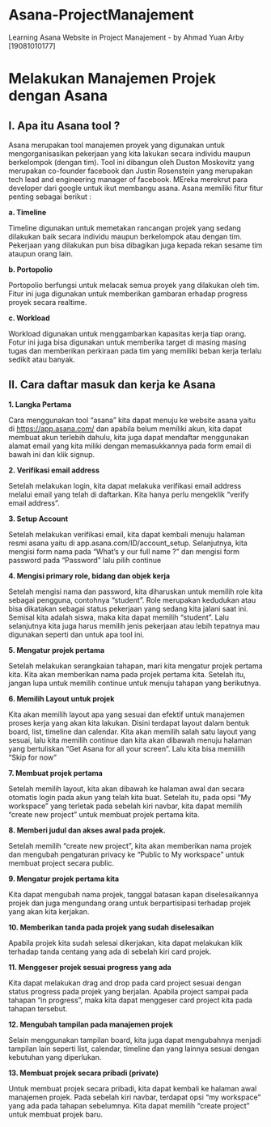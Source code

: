 # Asana-ProjectManajement
Learning Asana Website in Project Manajement - by Ahmad Yuan Arby [19081010177]


# Melakukan Manajemen Projek dengan Asana
## I. Apa itu Asana tool ?

Asana merupakan tool manajemen proyek yang digunakan untuk mengorganisasikan pekerjaan yang kita lakukan secara individu maupun berkelompok (dengan tim). Tool ini dibangun oleh Duston Moskovitz yang merupakan co-founder facebook dan Justin Rosenstein yang merupakan tech lead and engineering manager of facebook. MEreka merekrut para developer dari google untuk ikut membangu asana.
Asana memiliki fitur fitur penting sebagai berikut :

**a.	Timeline**

Timeline digunakan untuk memetakan rancangan projek yang sedang dilakukan baik secara individu maupun berkelompok atau dengan tim. Pekerjaan yang dilakukan pun bisa dibagikan juga kepada rekan sesame tim ataupun orang lain.

**b.	Portopolio**

Portopolio berfungsi untuk melacak semua proyek yang dilakukan oleh tim. Fitur ini juga digunakan untuk memberikan gambaran erhadap progress proyek secara realtime.

**c.	Workload**

Workload digunakan untuk menggambarkan kapasitas kerja tiap orang. Fotur ini juga bisa digunakan untuk memberika target di masing masing tugas dan memberikan perkiraan pada tim yang memiliki beban kerja terlalu sedikit atau banyak.

## II. Cara daftar masuk dan kerja ke Asana

**1.	Langka Pertama**

Cara menggunakan tool “asana” kita dapat menuju ke website asana yaitu di https://app.asana.com/ dan apabila belum memiliki akun, kita dapat membuat akun terlebih dahulu, kita juga dapat mendaftar menggunakan alamat email yang kita miliki dengan memasukkannya pada form email di bawah ini dan klik signup.

**2.	Verifikasi email address**

Setelah melakukan login, kita dapat melakuka verifikasi email address melalui email yang telah di daftarkan. Kita hanya perlu mengeklik “verify email address”.

**3.	Setup Account**

Setelah melakukan verifikasi email, kita dapat kembali menuju halaman resmi asana yaitu di app.asana.com/ID/account_setup. Selanjutnya, kita mengisi form nama pada “What’s y our full name ?” dan mengisi form password pada “Password” lalu pilih continue

**4.	Mengisi primary role, bidang dan objek kerja**

Setelah mengisi nama dan password, kita diharuskan untuk memilih role kita sebagai pengguna, contohnya “student”.  Role merupakan kedudukan atau bisa dikatakan sebagai status pekerjaan yang sedang kita jalani saat ini. Semisal kita adalah siswa, maka kita dapat memilih “student”.  Lalu selanjutnya kita juga harus memilih jenis pekerjaan atau lebih tepatnya mau digunakan seperti  dan untuk apa tool ini.

**5.	Mengatur projek pertama**

Setelah melakukan serangkaian tahapan, mari kita mengatur projek pertama kita. Kita akan memberikan nama pada projek pertama kita. Setelah itu, jangan lupa untuk memilih continue untuk menuju tahapan yang berikutnya.

**6.	Memilih Layout untuk projek**

Kita akan memilih layout apa yang sesuai dan efektif untuk manajemen proses kerja yang akan kita lakukan. Disini terdapat layout dalam bentuk board, list, timeline dan calendar. Kita akan memilih salah satu layout yang sesuai, lalu kita memilih continue dan kita akan dibawah menuju halaman yang bertuliskan “Get Asana for all your screen”. Lalu kita bisa memiilih “Skip for now”

**7.	Membuat projek pertama**

Setelah memilih layout, kita akan dibawah ke halaman awal dan secara otomatis login pada akun yang telah kita buat. Setelah itu, pada opsi “My workspace” yang terletak pada sebelah kiri navbar, kita dapat memilih “create new project” untuk membuat projek pertama kita. 

**8.	Memberi judul dan akses awal pada projek.**

Setelah memilih “create new project”, kita akan memberikan nama projek dan mengubah pengaturan privacy ke “Public to My workspace” untuk membuat project secara public.

**9.	Mengatur projek pertama kita**

Kita dapat mengubah nama projek, tanggal batasan kapan diselesaikannya projek dan juga mengundang orang untuk berpartisipasi terhadap projek yang akan kita kerjakan.

**10.	Memberikan tanda pada projek yang sudah diselesaikan**

Apabila projek kita sudah selesai dikerjakan, kita dapat melakukan klik terhadap tanda centang yang ada di sebelah kiri card projek.

**11.	Menggeser projek sesuai progress yang ada**

Kita dapat melakukan drag and drop pada card project sesuai dengan status progress pada projek yang berjalan. Apabila project sampai pada tahapan “in progress”, maka kita dapat menggeser card project kita pada tahapan tersebut.

**12.	Mengubah tampilan pada manajemen projek**

Selain menggunakan tampilan board, kita juga dapat mengubahnya menjadi tampilan lain seperti list, calendar, timeline dan yang lainnya sesuai dengan kebutuhan yang diperlukan.

**13.	Membuat projek secara pribadi (private)**

Untuk membuat projek secara pribadi, kita dapat kembali ke halaman awal manajemen projek. Pada sebelah kiri navbar, terdapat opsi “my workspace” yang ada pada tahapan sebelumnya. Kita dapat memilih “create project”  untuk membuat projek baru.


